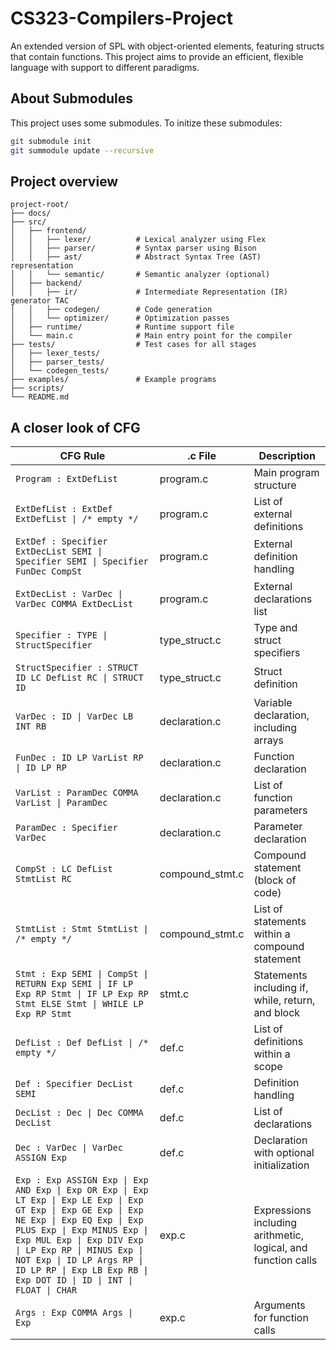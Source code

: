 # CS323-Compilers-Project
An extended version of SPL with object-oriented elements, featuring structs that contain functions. This project aims to provide an efficient, flexible language with support to different paradigms.

## About Submodules
This project uses some submodules. To initize these submodules:
```sh
git submodule init
git summodule update --recursive
```

## Project overview
```plaintext
project-root/
├── docs/                   
├── src/                    
│   ├── frontend/           
│   │   ├── lexer/          # Lexical analyzer using Flex
│   │   ├── parser/         # Syntax parser using Bison
│   │   ├── ast/            # Abstract Syntax Tree (AST) representation
│   │   └── semantic/       # Semantic analyzer (optional)
│   ├── backend/            
│   │   ├── ir/             # Intermediate Representation (IR) generator TAC
│   │   ├── codegen/        # Code generation
│   │   └── optimizer/      # Optimization passes
│   ├── runtime/            # Runtime support file
│   └── main.c              # Main entry point for the compiler
├── tests/                  # Test cases for all stages
│   ├── lexer_tests/        
│   ├── parser_tests/       
│   └── codegen_tests/      
├── examples/               # Example programs
├── scripts/                               
└── README.md               
```

## A closer look of CFG

| CFG Rule                                                                                                                                                                                                                                                                                                                              | .c File         | Description                                                   |
|---------------------------------------------------------------------------------------------------------------------------------------------------------------------------------------------------------------------------------------------------------------------------------------------------------------------------------------|-----------------|---------------------------------------------------------------|
| `Program : ExtDefList`                                                                                                                                                                                                                                                                                                                | program.c       | Main program structure                                        |
| `ExtDefList : ExtDef ExtDefList \| /* empty */`                                                                                                                                                                                                                                                                                       | program.c       | List of external definitions                                  |
| `ExtDef : Specifier ExtDecList SEMI \| Specifier SEMI \| Specifier FunDec CompSt`                                                                                                                                                                                                                                                     | program.c       | External definition handling                                  |
| `ExtDecList : VarDec \| VarDec COMMA ExtDecList`                                                                                                                                                                                                                                                                                      | program.c       | External declarations list                                    |
| `Specifier : TYPE \| StructSpecifier`                                                                                                                                                                                                                                                                                                 | type_struct.c   | Type and struct specifiers                                    |
| `StructSpecifier : STRUCT ID LC DefList RC \| STRUCT ID`                                                                                                                                                                                                                                                                              | type_struct.c   | Struct definition                                             |
| `VarDec : ID \| VarDec LB INT RB`                                                                                                                                                                                                                                                                                                     | declaration.c   | Variable declaration, including arrays                        |
| `FunDec : ID LP VarList RP \| ID LP RP`                                                                                                                                                                                                                                                                                               | declaration.c   | Function declaration                                          |
| `VarList : ParamDec COMMA VarList \| ParamDec`                                                                                                                                                                                                                                                                                        | declaration.c   | List of function parameters                                   |
| `ParamDec : Specifier VarDec`                                                                                                                                                                                                                                                                                                         | declaration.c   | Parameter declaration                                         |
| `CompSt : LC DefList StmtList RC`                                                                                                                                                                                                                                                                                                     | compound_stmt.c | Compound statement (block of code)                            |
| `StmtList : Stmt StmtList \| /* empty */`                                                                                                                                                                                                                                                                                             | compound_stmt.c | List of statements within a compound statement                |
| `Stmt : Exp SEMI \| CompSt \| RETURN Exp SEMI \| IF LP Exp RP Stmt \| IF LP Exp RP Stmt ELSE Stmt \| WHILE LP Exp RP Stmt`                                                                                                                                                                                                            | stmt.c          | Statements including if, while, return, and block             |
| `DefList : Def DefList \| /* empty */`                                                                                                                                                                                                                                                                                                | def.c           | List of definitions within a scope                            |
| `Def : Specifier DecList SEMI`                                                                                                                                                                                                                                                                                                        | def.c           | Definition handling                                           |
| `DecList : Dec \| Dec COMMA DecList`                                                                                                                                                                                                                                                                                                  | def.c           | List of declarations                                          |
| `Dec : VarDec \| VarDec ASSIGN Exp`                                                                                                                                                                                                                                                                                                   | def.c           | Declaration with optional initialization                      |
| `Exp : Exp ASSIGN Exp \| Exp AND Exp \| Exp OR Exp \| Exp LT Exp \| Exp LE Exp \| Exp GT Exp \| Exp GE Exp \| Exp NE Exp \| Exp EQ Exp \| Exp PLUS Exp \| Exp MINUS Exp \| Exp MUL Exp \| Exp DIV Exp \| LP Exp RP \| MINUS Exp \| NOT Exp \| ID LP Args RP \| ID LP RP \| Exp LB Exp RB \| Exp DOT ID \| ID \| INT \| FLOAT \| CHAR` | exp.c           | Expressions including arithmetic, logical, and function calls |
| `Args : Exp COMMA Args \| Exp`                                                                                                                                                                                                                                                                                                        | exp.c           | Arguments for function calls                                  |
